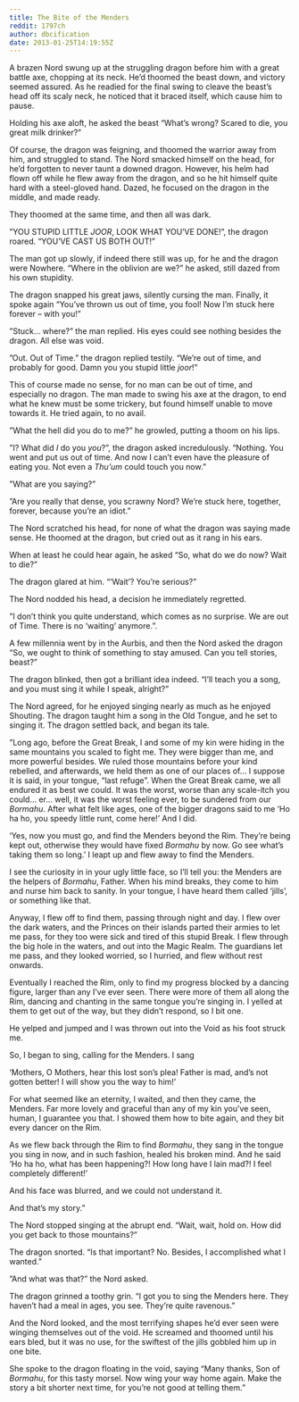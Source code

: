 ```yaml
---
title: The Bite of the Menders
reddit: 1797ch
author: dbcification
date: 2013-01-25T14:19:55Z
---
```


A brazen Nord swung up at the struggling dragon before him with a great battle
axe, chopping at its neck. He’d thoomed the beast down, and victory seemed
assured. As he readied for the final swing to cleave the beast’s head off its
scaly neck, he noticed that it braced itself, which cause him to pause.

Holding his axe aloft, he asked the beast “What’s wrong? Scared to die, you
great milk drinker?”

Of course, the dragon was feigning, and thoomed the warrior away from him, and
struggled to stand. The Nord smacked himself on the head, for he’d forgotten to
never taunt a downed dragon. However, his helm had flown off while he flew away
from the dragon, and so he hit himself quite hard with a steel-gloved hand.
Dazed, he focused on the dragon in the middle, and made ready.

They thoomed at the same time, and then all was dark.

”YOU STUPID LITTLE *JOOR*, LOOK WHAT YOU’VE DONE!”, the dragon roared. “YOU’VE
CAST US BOTH OUT!”

The man got up slowly, if indeed there still was up, for he and the dragon were
Nowhere. “Where in the oblivion are we?” he asked, still dazed from his own
stupidity.

The dragon snapped his great jaws, silently cursing the man. Finally, it spoke
again “You’ve thrown us out of time, you fool! Now I’m stuck here forever –
with you!”

”Stuck… where?” the man replied. His eyes could see nothing besides the dragon.
All else was void.

”Out. Out of Time.” the dragon replied testily. “We’re out of time, and probably
for good. Damn you you stupid little *joor*!”

This of course made no sense, for no man can be out of time, and especially no
dragon. The man made to swing his axe at the dragon, to end what he knew must be
some trickery, but found himself unable to move towards it. He tried again, to
no avail.

”What the hell did you do to me?” he growled, putting a thoom on his lips.

”I? What did *I* do you *you*?”, the dragon asked incredulously. “Nothing. You
went and put us out of time. And now I can’t even have the pleasure of eating
you. Not even a *Thu’um* could touch you now.”

”What are you saying?”

”Are you really that dense, you scrawny Nord? We’re stuck here, together,
forever, because you’re an idiot.”

The Nord scratched his head, for none of what the dragon was saying made sense.
He thoomed at the dragon, but cried out as it rang in his ears.

When at least he could hear again, he asked “So, what do we do now? Wait to
die?”

The dragon glared at him. “‘Wait’? You’re serious?”

The Nord nodded his head, a decision he immediately regretted.

”I don’t think you quite understand, which comes as no surprise. We are out of
Time. There is no ‘waiting’ anymore.”.

A few millennia went by in the Aurbis, and then the Nord asked the dragon “So,
we ought to think of something to stay amused. Can you tell stories, beast?”

The dragon blinked, then got a brilliant idea indeed. “I’ll teach you a song,
and you must sing it while I speak, alright?”

The Nord agreed, for he enjoyed singing nearly as much as he enjoyed Shouting.
The dragon taught him a song in the Old Tongue, and he set to singing it. The
dragon settled back, and began its tale.

”Long ago, before the Great Break, I and some of my kin were hiding in the same
mountains you scaled to fight me. They were bigger than me, and more powerful
besides. We ruled those mountains before your kind rebelled, and afterwards, we
held them as one of our places of… I suppose it is said, in your tongue, “last
refuge”. When the Great Break came, we all endured it as best we could. It was
the worst, worse than any scale-itch you could… er… well, it was the worst
feeling ever, to be sundered from our *Bormahu*. After what felt like ages, one
of the bigger dragons said to me ‘Ho ha ho, you speedy little runt, come here!’
And I did.

‘Yes, now you must go, and find the Menders beyond the Rim. They’re being kept out, otherwise they would have fixed *Bormahu* by now. Go see what’s taking them so long.’ I leapt up and flew away to find the Menders.

I see the curiosity in in your ugly little face, so I’ll tell you: the Menders are the helpers of *Bormahu*, Father. When his mind breaks, they come to him and nurse him back to sanity. In your tongue, I have heard them called ‘jills’, or something like that.

Anyway, I flew off to find them, passing through night and day. I flew over the dark waters, and the Princes on their islands parted their armies to let me pass, for they too were sick and tired of this stupid Break. I flew through the big hole in the waters, and out into the Magic Realm. The guardians let me pass, and they looked worried, so I hurried, and flew without rest onwards.

Eventually I reached the Rim, only to find my progress blocked by a dancing figure, larger than any I’ve ever seen. There were more of them all along the Rim, dancing and chanting in the same tongue you’re singing in. I yelled at them to get out of the way, but they didn’t respond, so I bit one.

He yelped and jumped and I was thrown out into the Void as his foot struck me.

So, I began to sing, calling for the Menders. I sang

‘Mothers, O Mothers, hear this lost son’s plea! Father is mad, and’s not gotten
better! I will show you the way to him!’

For what seemed like an eternity, I waited, and then they came, the Menders. Far
more lovely and graceful than any of my kin you’ve seen, human, I guarantee you
that. I showed them how to bite again, and they bit every dancer on the Rim.

As we flew back through the Rim to find *Bormahu*, they sang in the tongue you
sing in now, and in such fashion, healed his broken mind. And he said ‘Ho ha ho,
what has been happening?! How long have I lain mad?! I feel completely
different!’

And his face was blurred, and we could not understand it.

And that’s my story.”

The Nord stopped singing at the abrupt end. “Wait, wait, hold on. How did you
get back to those mountains?”

The dragon snorted. “Is that important? No. Besides, I accomplished what I
wanted.”

”And what was that?” the Nord asked.

The dragon grinned a toothy grin. “I got you to sing the Menders here. They
haven’t had a meal in ages, you see. They’re quite ravenous.”

And the Nord looked, and the most terrifying shapes he’d ever seen were winging
themselves out of the void. He screamed and thoomed until his ears bled, but it
was no use, for the swiftest of the jills gobbled him up in one bite.

She spoke to the dragon floating in the void, saying “Many thanks, Son of
*Bormahu*, for this tasty morsel. Now wing your way home again. Make the story a
bit shorter next time, for you’re not good at telling them.”
